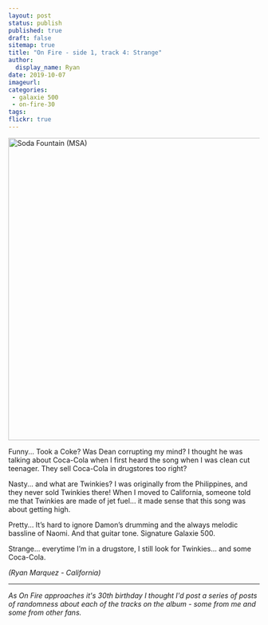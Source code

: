 ```yaml
---
layout: post
status: publish
published: true
draft: false
sitemap: true
title: "On Fire - side 1, track 4: Strange"
author:
  display_name: Ryan
date: 2019-10-07
imageurl: 
categories:
 - galaxie 500
 - on-fire-30
tags:
flickr: true
---
```

<a data-flickr-embed="true"  href="https://www.flickr.com/photos/missouristatearchives/8598934010/" title="Soda Fountain (MSA)"><img src="https://live.staticflickr.com/8237/8598934010_5c45df00bd_c.jpg" width="800" height="607" alt="Soda Fountain (MSA)"></a>

Funny... Took a Coke? Was Dean corrupting my mind? I thought he was talking about Coca-Cola when I first heard the song when I was clean cut teenager. They sell Coca-Cola in drugstores too right?

Nasty... and what are Twinkies? I was originally from the Philippines, and they never sold Twinkies there! When I moved to California, someone told me that Twinkies are made of jet fuel... it made sense that this song was about getting high. 

Pretty... It’s hard to ignore Damon’s drumming and the always melodic bassline of Naomi. And that guitar tone. Signature Galaxie 500.

Strange... everytime I’m in a drugstore, I still look for Twinkies... and some Coca-Cola. 

_(Ryan Marquez - California)_


---

_As On Fire approaches it's 30th birthday I thought I'd post a series of posts of randomness about each of the tracks on the album - some from me and some from other fans._
